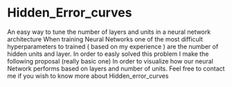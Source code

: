 # Hidden_Error_curves
An easy way to tune the number of layers and units in a neural network architecture 
When training Neural Networks one of the most difficult hyperparameters to trained ( based on my experience ) 
are the number of hidden units and layer. In order to easly solved this problem I make the following proposal (really basic one)
In order to visualize how our neural Network performs based on layers and number of units. Feel free to contact me if
you wish to know more about Hidden_error_curves
